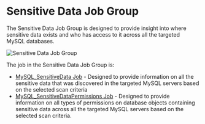 # Sensitive Data Job Group

The Sensitive Data Job Group is designed to provide insight into where sensitive data exists and who
has access to it across all the targeted MySQL databases.

![Sensitive Data Job Group](/img/product_docs/accessanalyzer/solutions/databases/postgresql/sensitivedata/sensitivedatajobgroup.webp)

The job in the Sensitive Data Job Group is:

- [MySQL_SensitiveData Job](/docs/accessanalyzer/12.0/solutions/databases/mysql/sensitivedata/mysql-sensitivedata.md) - Designed to provide information on all the
  sensitive data that was discovered in the targeted MySQL servers based on the selected scan
  criteria
- [MySQL_SensitiveDataPermissions Job](/docs/accessanalyzer/12.0/solutions/databases/mysql/sensitivedata/mysql-sensitivedatapermissions.md) - Designed to provide
  information on all types of permissions on database objects containing sensitive data across all
  the targeted MySQL servers based on the selected scan criteria.
